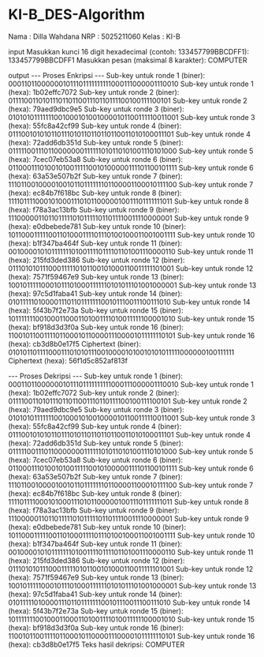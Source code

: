 # KI-B_DES-Algorithm

Nama  : Dilla Wahdana
NRP   : 5025211060
Kelas : KI-B

input
Masukkan kunci 16 digit hexadecimal (contoh: 133457799BBCDFF1): 133457799BBCDFF1
Masukkan pesan (maksimal 8 karakter): COMPUTER

output
--- Proses Enkripsi ---
Sub-key untuk ronde 1 (biner): 000110110000001011101111111111000111000001110010
Sub-key untuk ronde 1 (hexa): 1b02effc7072
Sub-key untuk ronde 2 (biner): 011110011010111011011001110110111100100111100101
Sub-key untuk ronde 2 (hexa): 79aed9dbc9e5
Sub-key untuk ronde 3 (biner): 010101011111110010001010010000101100111110011001
Sub-key untuk ronde 3 (hexa): 55fc8a42cf99
Sub-key untuk ronde 4 (biner): 011100101010110111010110110110110011010100011101
Sub-key untuk ronde 4 (hexa): 72add6db351d
Sub-key untuk ronde 5 (biner): 011111001110110000000111111010110101001110101000
Sub-key untuk ronde 5 (hexa): 7cec07eb53a8
Sub-key untuk ronde 6 (biner): 011000111010010100111110010100000111101100101111
Sub-key untuk ronde 6 (hexa): 63a53e507b2f
Sub-key untuk ronde 7 (biner): 111011001000010010110111111101100001100010111100
Sub-key untuk ronde 7 (hexa): ec84b7f618bc
Sub-key untuk ronde 8 (biner): 111101111000101000111010110000010011101111111011
Sub-key untuk ronde 8 (hexa): f78a3ac13bfb
Sub-key untuk ronde 9 (biner): 111000001101101111101011111011011110011110000001
Sub-key untuk ronde 9 (hexa): e0dbebede781
Sub-key untuk ronde 10 (biner): 101100011111001101000111101110100100011001001111
Sub-key untuk ronde 10 (hexa): b1f347ba464f
Sub-key untuk ronde 11 (biner): 001000010101111111010011110111101101001110000110
Sub-key untuk ronde 11 (hexa): 215fd3ded386
Sub-key untuk ronde 12 (biner): 011101010111000111110101100101000110011111101001
Sub-key untuk ronde 12 (hexa): 7571f59467e9
Sub-key untuk ronde 13 (biner): 100101111100010111010001111110101011101001000001
Sub-key untuk ronde 13 (hexa): 97c5d1faba41
Sub-key untuk ronde 14 (biner): 010111110100001110110111111100101110011100111010
Sub-key untuk ronde 14 (hexa): 5f43b7f2e73a
Sub-key untuk ronde 15 (biner): 101111111001000110001101001111010011111100001010
Sub-key untuk ronde 15 (hexa): bf918d3d3f0a
Sub-key untuk ronde 16 (biner): 110010110011110110001011000011100001011111110101
Sub-key untuk ronde 16 (hexa): cb3d8b0e17f5
Ciphertext (biner): 0101011011110001110101011100100001010010101011111000000100111111
Ciphertext (hexa): 56f1d5c852af813f

--- Proses Dekripsi ---
Sub-key untuk ronde 1 (biner): 000110110000001011101111111111000111000001110010
Sub-key untuk ronde 1 (hexa): 1b02effc7072
Sub-key untuk ronde 2 (biner): 011110011010111011011001110110111100100111100101
Sub-key untuk ronde 2 (hexa): 79aed9dbc9e5
Sub-key untuk ronde 3 (biner): 010101011111110010001010010000101100111110011001
Sub-key untuk ronde 3 (hexa): 55fc8a42cf99
Sub-key untuk ronde 4 (biner): 011100101010110111010110110110110011010100011101
Sub-key untuk ronde 4 (hexa): 72add6db351d
Sub-key untuk ronde 5 (biner): 011111001110110000000111111010110101001110101000
Sub-key untuk ronde 5 (hexa): 7cec07eb53a8
Sub-key untuk ronde 6 (biner): 011000111010010100111110010100000111101100101111
Sub-key untuk ronde 6 (hexa): 63a53e507b2f
Sub-key untuk ronde 7 (biner): 111011001000010010110111111101100001100010111100
Sub-key untuk ronde 7 (hexa): ec84b7f618bc
Sub-key untuk ronde 8 (biner): 111101111000101000111010110000010011101111111011
Sub-key untuk ronde 8 (hexa): f78a3ac13bfb
Sub-key untuk ronde 9 (biner): 111000001101101111101011111011011110011110000001
Sub-key untuk ronde 9 (hexa): e0dbebede781
Sub-key untuk ronde 10 (biner): 101100011111001101000111101110100100011001001111
Sub-key untuk ronde 10 (hexa): b1f347ba464f
Sub-key untuk ronde 11 (biner): 001000010101111111010011110111101101001110000110
Sub-key untuk ronde 11 (hexa): 215fd3ded386
Sub-key untuk ronde 12 (biner): 011101010111000111110101100101000110011111101001
Sub-key untuk ronde 12 (hexa): 7571f59467e9
Sub-key untuk ronde 13 (biner): 100101111100010111010001111110101011101001000001
Sub-key untuk ronde 13 (hexa): 97c5d1faba41
Sub-key untuk ronde 14 (biner): 010111110100001110110111111100101110011100111010
Sub-key untuk ronde 14 (hexa): 5f43b7f2e73a
Sub-key untuk ronde 15 (biner): 101111111001000110001101001111010011111100001010
Sub-key untuk ronde 15 (hexa): bf918d3d3f0a
Sub-key untuk ronde 16 (biner): 110010110011110110001011000011100001011111110101
Sub-key untuk ronde 16 (hexa): cb3d8b0e17f5
Teks hasil dekripsi: COMPUTER
